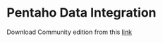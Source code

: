 # Pentaho Data Integration
Download Community edition from this [link](https://www.hitachivantara.com/en-us/products/dataops-software/data-integration-analytics/pentaho-community-edition.html)